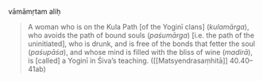 vāmāmṛtam
aliḥ

> A woman who is on the Kula Path [of the Yoginī clans] (_kulamārga_), who avoids the path of bound souls (_paśumārga_) [i.e. the path of the uninitiated], who is drunk, and is free of the bonds that fetter the soul (_paśupāśa_), and whose mind is filled with the bliss of wine (_madirā_), is [called] a Yoginī in Śiva’s teaching. ([[Matsyendrasaṃhitā]] 40.40–41ab)